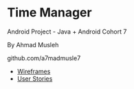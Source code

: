 # Time Manager
Android Project - Java + Android Cohort 7

By Ahmad Musleh

github.com/a7madmusle7


* [Wireframes](docs/wireframes.md)
* [User Stories](docs/user-stories.md)
